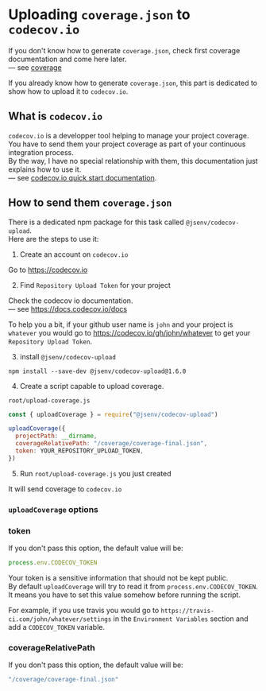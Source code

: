 # Uploading `coverage.json` to `codecov.io`

If you don't know how to generate `coverage.json`, check first coverage documentation and come here later.<br />
— see [coverage](./coverage.md)

If you already know how to generate `coverage.json`, this part is dedicated to show how to upload it to `codecov.io`.<br />

## What is `codecov.io`

`codecov.io` is a developper tool helping to manage your project coverage. You have to send them your project coverage as part of your continuous integration process.<br />
By the way, I have no special relationship with them, this documentation just explains how to use it.<br />
— see [codecov.io quick start documentation](https://docs.codecov.io/docs/quick-start).

## How to send them `coverage.json`

There is a dedicated npm package for this task called `@jsenv/codecov-upload`.<br />
Here are the steps to use it:

1. Create an account on `codecov.io`

Go to https://codecov.io

2. Find `Repository Upload Token` for your project

Check the codecov io documentation.<br />
— see https://docs.codecov.io/docs

To help you a bit, if your github user name is `john` and your project is `whatever` you would go to https://codecov.io/gh/john/whatever to get your `Repository Upload Token`.<br />

3. install `@jsenv/codecov-upload`

```shell
npm install --save-dev @jsenv/codecov-upload@1.6.0
```

4. Create a script capable to upload coverage.<br />

`root/upload-coverage.js`

```js
const { uploadCoverage } = require("@jsenv/codecov-upload")

uploadCoverage({
  projectPath: __dirname,
  coverageRelativePath: "/coverage/coverage-final.json",
  token: YOUR_REPOSITORY_UPLOAD_TOKEN,
})
```

5. Run `root/upload-coverage.js` you just created

It will send coverage to `codecov.io`

### `uploadCoverage` options

### token

If you don't pass this option, the default value will be:

```js
process.env.CODECOV_TOKEN
```

Your token is a sensitive information that should not be kept public.<br />
By default `uploadCoverage` will try to read it from `process.env.CODECOV_TOKEN`.<br />
It means you have to set this value somehow before running the script.<br />

For example, if you use travis you would go to `https://travis-ci.com/john/whatever/settings` in the `Environment Variables` section and add a `CODECOV_TOKEN` variable.

### coverageRelativePath

If you don't pass this option, the default value will be:

```js
"/coverage/coverage-final.json"
```
